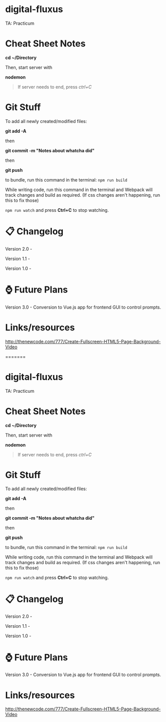 # digital-fluxus
TA: Practicum

# Cheat Sheet Notes

**cd ~/Directory**

Then, start server with

**nodemon**

> If server needs to end, press *ctrl+C*

# Git Stuff

To add all newly created/modified files:

**git add -A**

then

**git commit -m "Notes about whatcha did"**

then

**git push**

to bundle, run this command in the terminal:
``npm run build``

While writing code, run this command in the terminal and Webpack will track changes and build as required. (If css changes aren't happening, run this to fix those)

``npm run watch``
and press **Ctrl+C** to stop watching.



# 📋 Changelog

Version 2.0 -

Version 1.1 -

Version 1.0 -

# ⌚ Future Plans

Version 3.0 - Conversion to Vue.js app for frontend GUI to control prompts.




# Links/resources

http://thenewcode.com/777/Create-Fullscreen-HTML5-Page-Background-Video

=======
# digital-fluxus
TA: Practicum

# Cheat Sheet Notes

**cd ~/Directory**

Then, start server with

**nodemon**

> If server needs to end, press *ctrl+C*

# Git Stuff

To add all newly created/modified files:

**git add -A**

then

**git commit -m "Notes about whatcha did"**

then

**git push**

to bundle, run this command in the terminal:
``npm run build``

While writing code, run this command in the terminal and Webpack will track changes and build as required. (If css changes aren't happening, run this to fix those)

``npm run watch``
and press **Ctrl+C** to stop watching.



# 📋 Changelog

Version 2.0 -

Version 1.1 -

Version 1.0 -

# ⌚ Future Plans

Version 3.0 - Conversion to Vue.js app for frontend GUI to control prompts.




# Links/resources

http://thenewcode.com/777/Create-Fullscreen-HTML5-Page-Background-Video
